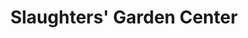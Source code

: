 ---
title: "Slaughters' Garden Center"
url: /floyd/slaughters-garden-center/
shop: Garten-Center
---
